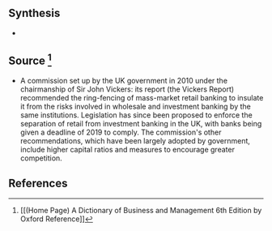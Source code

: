 ## Synthesis
- 
## Source [^1]
- A commission set up by the UK government in 2010 under the chairmanship of Sir John Vickers: its report (the Vickers Report) recommended the ring-fencing of mass-market retail banking to insulate it from the risks involved in wholesale and investment banking by the same institutions. Legislation has since been proposed to enforce the separation of retail from investment banking in the UK, with banks being given a deadline of 2019 to comply. The commission's other recommendations, which have been largely adopted by government, include higher capital ratios and measures to encourage greater competition.
## References

[^1]: [[(Home Page) A Dictionary of Business and Management 6th Edition by Oxford Reference]]